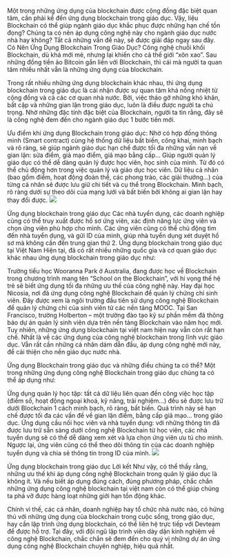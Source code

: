 Một trong những ứng dụng của blockchain được cộng đồng đặc biệt quan tâm, cần phải kể đến ứng dụng blockchain trong giáo dục. Vậy, liệu Blockchain có thể giúp ngành giáo dục khắc phục được những hạn chế tồn đọng? Chúng ta có nên áp dụng công nghệ này cho ngành giáo dục nước nhà hay không? Tất cả những vấn đề này, sẽ được giải đáp ngay sau đây.
Có Nên Ứng Dụng Blockchain Trong Giáo Dục?
Công nghệ chuỗi khối Blockchain, dù khá mới mẻ, nhưng lại khiến cho cả thế giới “xôn xao”. Sau những đồng tiền ảo Bitcoin gắn liền với Blockchain, thì cái mà người ta quan tâm nhiều nhất vẫn là những ứng dụng của blockchain.

Trong rất nhiều những ứng dụng blockchain khác nhau, thì ứng dụng blockchain trong giáo dục là cái nhận được sự quan tâm khá nồng nhiệt từ cộng đồng và cả các cơ quan nhà nước. Bởi, việc tháo gỡ những khó khăn, bất cập và những gian lận trong giáo dục, luôn là điều được người ta chú trọng. Nhờ những đặc tính đặc biệt của Blockchain, người ta tin rằng, đây sẽ là công nghệ đem đến cho ngành giáo dục 1 bước tiến mới.

Ưu điểm khi ứng dụng Blockchain trong giáo dục:
Nhờ có hợp đồng thông minh (Smart contract) cùng hệ thống dữ liệu bất biến, công khai, minh bạch và rõ ràng, sẽ giúp ngành giáo dục hạn chế được tối đa những vấn nạn về gian lận: sửa điểm, giả mạo điểm, giả mạo bằng cấp…
Giúp người quản lý giáo dục có thể dễ dàng quản lý được học viên, học sinh của mình. Từ đó có thể chủ động hơn trong việc quản lý và giáo dục học viên.
Dữ liệu cả nhân (bao gồm điểm, hoạt động đoàn thể, các phong trào, các giải thưởng…) của từng cá nhân sẽ được lưu giữ chi tiết và cụ thể trong Blockchain. Minh bạch, rõ ràng dưới sự theo dõi của mạng lưới và bất biến bởi không ai gian lận hay thay đổi được.
![](https://images.viblo.asia/8d024335-343c-4c99-adcb-7b4cfcd2b7f6.png)

Ứng dụng blockchain trong giáo dục
Các nhà tuyển dụng, các doanh nghiệp cũng có thể truy xuất được hồ sơ ứng viên, xác định năng lực ứng viên và chọn ứng viên phù hợp cho mình.
Các ứng viên cũng có thể chủ động tìm đến nhà tuyển dụng, và gửi ID của mình, giúp nhà tuyển dụng xét duyệt hồ sơ mà không cần đến trung gian thứ 2.
Ứng dụng blockchain trong giáo dục tại Việt Nam
Hiện tại, đã có rất nhiều những quốc gia và cơ quan giáo dục khác nhau ứng dụng blockchain trong giáo dục như:

Trường tiểu học Wooranna Park ở Australia, đang được học về Blockchain trong chương trình mang tên “School on the Blockchain”, với hi vọng thế hệ trẻ sẽ biết ứng dụng tối đa những ưu thế của công nghệ này.
Hay đại học Nicosia, nơi đã ứng dụng công nghệ Blockchain để quản lý chứng chỉ sinh viên. Đây được xem là ngôi trường đầu tiên sử dụng công nghệ Blockchain để quản lý chứng chỉ của sinh viên từ các nền tảng MOOC.
Tại San Francisco, trường Holberton – một trường đào tạo kỹ sư phần mềm đã thông báo dự án quản lý sinh viên dựa trên nền tảng Blockchain vào năm học mới.
Tuy nhiên, những ứng dụng blockchain tại việt nam hiện nay vẫn còn rất hạn chế. Nhất là về các ứng dụng của công nghệ blockchain trong lĩnh vực giáo dục. Vẫn rất cần những cá nhân dám dẫn đầu, áp dụng công nghệ mới này, để cải thiện cho nền giáo dục nước nhà.

Ứng dụng Blockchain trong giáo dục và những điều chúng ta có thể?
Một trong những ứng dụng công nghệ Blockchain trong giáo dục chúng ta có thể áp dụng như:

Ứng dụng quản lý học tập: tất cả dữ liệu liên quan đến công việc học tập (điểm số, hoạt động ngoại khoá, kỹ năng, trải nghiệm…) đều sẽ được lưu trữ dưới Blockchain 1 cách minh bạch, rõ ràng, bất biến. Quá trình này sẽ hạn chế được tối đa các vấn đề về gian lận điểm, bằng cấp giả mạo… trong giáo dục.
Ứng dụng cầu nối học viên và nhà tuyển dụng: với những thông tin đã được lưu trữ sẵn sàng dưới công nghệ Blockchain từ học viên, các nhà tuyển dụng sẽ có thể dễ dàng xem xét và lựa chọn ứng viên ưu tú cho mình. Ngược lại, ứng viên cũng có thể theo dõi thông tin của các doanh nghiệp tuyển dụng và chia sẻ thông tin trong ID của mình.
![](https://images.viblo.asia/db6b9811-bb38-448c-95ff-287552ef8fde.png)

Ứng dụng blockchain trong giáo dục
Lời kết
Như vậy, có thể thấy rằng, những ưu thế khi áp dụng công nghệ Blockchain trong quản lý giáo dục là không ít. Và nếu biết áp dụng đúng cách, đúng phương pháp, chắc chắn những ứng dụng công nghệ blockchain tại việt nam còn có thể giúp chúng ta phá vỡ được hàng loạt những giới hạn tồn động khác.

Chính vì thế, các cá nhân, doanh nghiệp hay tổ chức nhà nước nào, có hứng thú với những ứng dụng của blockchain trong cuộc sống, trong giáo dục, hay cần lập trình ứng dụng blockchain, có thể liên hệ trực tiếp với Devteam để được hỗ trợ. Tại đây, với đội ngũ lập trình viên dày dặn kinh nghiệm về công nghệ Blockchain, chắc chắn sẽ đem đến cho quý vị những dự án ứng dụng công nghệ Blockchain chuyên nghiệp, hiệu quả nhất.